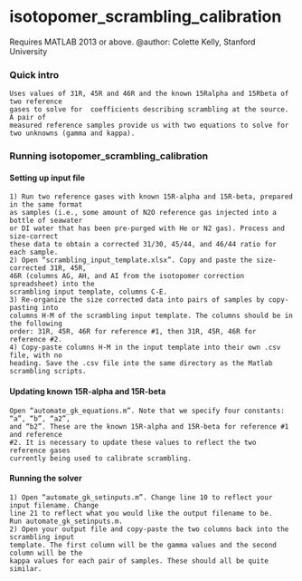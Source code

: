 # isotopomer_scrambling_calibration
Requires MATLAB 2013 or above.
@author: Colette Kelly,
Stanford University

### Quick intro
    Uses values of 31R, 45R and 46R and the known 15Ralpha and 15Rbeta of two reference 
    gases to solve for  coefficients describing scrambling at the source. A pair of
    measured reference samples provide us with two equations to solve for
    two unknowns (gamma and kappa).

### Running isotopomer_scrambling_calibration
#### Setting up input file
	1) Run two reference gases with known 15R-alpha and 15R-beta, prepared in the same format
	as samples (i.e., some amount of N2O reference gas injected into a bottle of seawater
	or DI water that has been pre-purged with He or N2 gas). Process and size-correct
	these data to obtain a corrected 31/30, 45/44, and 46/44 ratio for each sample.
	2) Open “scrambling_input_template.xlsx”. Copy and paste the size-corrected 31R, 45R,
	46R (columns AG, AH, and AI from the isotopomer correction spreadsheet) into the
	scrambling input template, columns C-E.
	3) Re-organize the size corrected data into pairs of samples by copy-pasting into
	columns H-M of the scrambling input template. The columns should be in the following
	order: 31R, 45R, 46R for reference #1, then 31R, 45R, 46R for reference #2.
	4) Copy-paste columns H-M in the input template into their own .csv file, with no
	heading. Save the .csv file into the same directory as the Matlab scrambling scripts.
      
#### Updating known 15R-alpha and 15R-beta
    Open “automate_gk_equations.m”. Note that we specify four constants: “a”, “b”, “a2”,
    and “b2”. These are the known 15R-alpha and 15R-beta for reference #1 and reference
    #2. It is necessary to update these values to reflect the two reference gases
    currently being used to calibrate scrambling.
    
#### Running the solver
    1) Open “automate_gk_setinputs.m”. Change line 10 to reflect your input filename. Change
    line 21 to reflect what you would like the output filename to be.
    Run automate_gk_setinputs.m.
    2) Open your output file and copy-paste the two columns back into the scrambling input
    template. The first column will be the gamma values and the second column will be the
    kappa values for each pair of samples. These should all be quite similar.

       